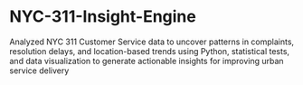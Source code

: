 # NYC-311-Insight-Engine
Analyzed NYC 311 Customer Service data to uncover patterns in complaints, resolution delays, and location-based trends using Python, statistical tests, and data visualization to generate actionable insights for improving urban service delivery
